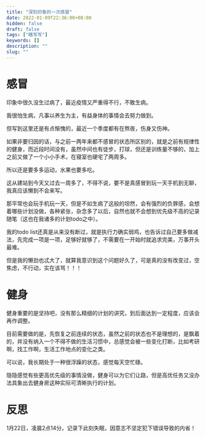 ```yaml
---
title: "深刻印象的一次感冒"
date: 2022-01-09T22:36:00+08:00
hidden: false
draft: false
tags: ["瞎写写"]
keywords: []
description: ""
slug: ""
---
```


# 感冒
印象中很久没生过病了，最近疫情又严重得不行，不敢生病。  

我很怕生病，凡事以养生为主，有益身体的事情会去努力做到。  

但写到这里还是有点惭愧的，最近一个季度都有在熬夜，伤身又伤神。     

如果非要归因的话，与之前一两年来都不感冒的状态所区别的，就是之前有规律性的健身，而近段时间没有，虽然中间也有徒步，打球，但还是训练量不够的，加上之前又做了一个小小手术，在寝室也硬宅了两周多。  

所以还是要多多运动，水果也要多吃。  

这从建站到今天又过去一周多了，不得不说，要不是真感冒到玩一天手机到无聊，我真应该懒到不会来写。  

那平常也会玩手机玩一天，但是不如生病了这般的坦然，会有强烈的负罪感，会想着哪些计划没做，各种紧张，杂念多了以后，自然也就不会想到优先级不高的记录随笔（这也在我诸多的计划todo之中）。  
  
我的todo list还真是从来没有断过，就是执行力确实弱鸡，也告诉过自己要多做减法，先完成一项是一项，足够好就够了，不需要在一开始时就追求完美，万事开头最难。  

但是我的懒劲也忒大了，就算我意识到这个问题好久了，可是真的没有改变过，空焦虑，不行动，实在该骂！！！

# 健身
健身重要的是坚持吧，没有那么精细的计划的讲究，到后面达到一定程度，应该会再作调整。  

目前需要做的是，先恢复之前连续的状态，虽然之前的状态也不是理想的，是飘着的，并没有纳入一个不得不做的生活习惯中，总感觉会被一些变化打断，比如考研啊，找工作啊，生活工作地点的变化之类。  

可以说，我长期处于一种很浮躁的状态，感觉每天空忙碌。  

隐隐感觉有些更高优先级的事情没做，健身可以为它们让路，但是高优任务又没办法具象出去健身房这种实际可清晰执行的计划。  


# 反思
1月22日，凌晨2点14分，记录下此刻失眠，因意志不坚定犯下错误导致的内省！



